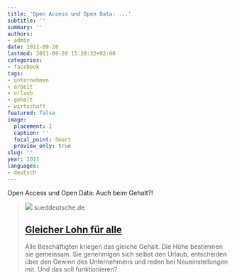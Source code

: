 ```yaml
---
title: 'Open Access und Open Data: ...'
subtitle: ''
summary: ''
authors:
- admin
date: 2011-09-28
lastmod: 2011-09-28 15:28:32+02:00
categories:
- facebook
tags:
- unternehmen
- arbeit
- urlaub
- gehalt
- wirtschaft
featured: false
image:
  placement: 1
  caption: ''
  focal_point: Smart
  preview_only: true
slug: ''
year: 2011
languages:
- deutsch
---
```


Open Access und Open Data: Auch beim Gehalt?!
> [![](https://www.sueddeutsche.de/image/sz.1.1033309/1200x675?v=1528068731)](http://www.sueddeutsche.de/karriere/zukunft-der-arbeit-gleicher-lohn-fuer-alle-1.1139381)
> sueddeutsche.de
> ## [Gleicher Lohn für alle](http://www.sueddeutsche.de/karriere/zukunft-der-arbeit-gleicher-lohn-fuer-alle-1.1139381)
>
>Alle Beschäftigten kriegen das gleiche Gehalt. Die Höhe bestimmen sie gemeinsam. Sie genehmigen sich selbst den Urlaub, entscheiden über den Gewinn des Unternehmens und reden bei Neueinstellungen mit. Und das soll funktionieren?